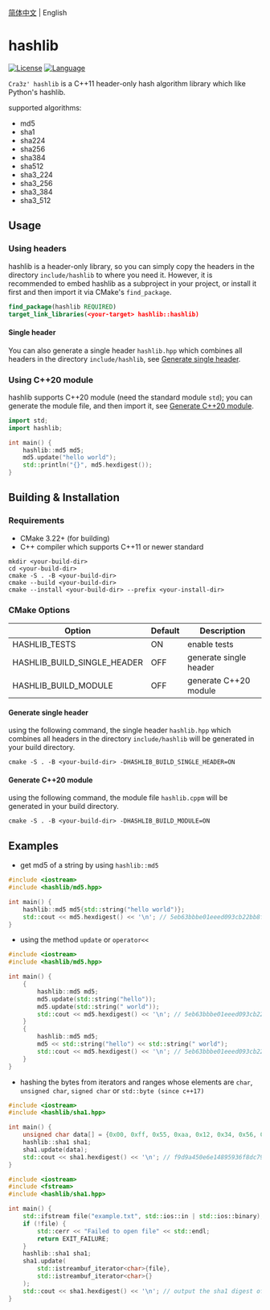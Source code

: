 [简体中文](README.zh-CN.md) | English
# hashlib

[![License](https://img.shields.io/badge/License-MIT-green.svg)](LICENSE)
[![Language](https://img.shields.io/badge/Language-C%2B%2B11-blue.svg)]()

`Cra3z' hashlib` is a C++11 header-only hash algorithm library which like Python's hashlib.

supported algorithms:
* md5
* sha1
* sha224
* sha256
* sha384
* sha512
* sha3_224
* sha3_256
* sha3_384
* sha3_512

## Usage

### Using headers
hashlib is a header-only library, so you can simply copy the headers in the directory `include/hashlib` to where you need it.
However, it is recommended to embed hashlib as a subproject in your project, or install it first and then import it via CMake's `find_package`.
```cmake
find_package(hashlib REQUIRED)
target_link_libraries(<your-target> hashlib::hashlib)
```
#### Single header
You can also generate a single header `hashlib.hpp` which combines all headers in the directory `include/hashlib`, see [Generate single header](#generate-single-header).

### Using C++20 module
hashlib supports C++20 module (need the standard module `std`); you can generate the module file, and then import it, see [Generate C++20 module](#generate-c20-module).
```cpp
import std;
import hashlib;

int main() {
    hashlib::md5 md5;
    md5.update("hello world");
    std::println("{}", md5.hexdigest());
}
```


## Building & Installation

### Requirements
- CMake 3.22+ (for building)
- C++ compiler which supports C++11 or newer standard

```shell
mkdir <your-build-dir>
cd <your-build-dir>
cmake -S . -B <your-build-dir>
cmake --build <your-build-dir>
cmake --install <your-build-dir> --prefix <your-install-dir>
```

### CMake Options

| Option | Default | Description            |
|--------|---------|------------------------|
| HASHLIB_TESTS | ON      | enable tests           |
| HASHLIB_BUILD_SINGLE_HEADER | OFF     | generate single header |
| HASHLIB_BUILD_MODULE | OFF     | generate C++20 module  |

#### Generate single header
using the following command, the single header `hashlib.hpp` which combines all headers in the directory `include/hashlib` will be generated in your build directory.
```shell
cmake -S . -B <your-build-dir> -DHASHLIB_BUILD_SINGLE_HEADER=ON
```

#### Generate C++20 module
using the following command, the module file `hashlib.cppm` will be generated in your build directory.
```shell
cmake -S . -B <your-build-dir> -DHASHLIB_BUILD_MODULE=ON
```

## Examples

* get md5 of a string by using `hashlib::md5`

```cpp
#include <iostream>
#include <hashlib/md5.hpp>

int main() {
    hashlib::md5 md5{std::string("hello world")};
    std::cout << md5.hexdigest() << '\n'; // 5eb63bbbe01eeed093cb22bb8f5acdc3
}
```

* using the method `update` or `operator<<`

```cpp
#include <iostream>
#include <hashlib/md5.hpp>

int main() {
    {
        hashlib::md5 md5;
        md5.update(std::string("hello"));
        md5.update(std::string(" world"));
        std::cout << md5.hexdigest() << '\n'; // 5eb63bbbe01eeed093cb22bb8f5acdc3
    }
    {
        hashlib::md5 md5;
        md5 << std::string("hello") << std::string(" world");
        std::cout << md5.hexdigest() << '\n'; // 5eb63bbbe01eeed093cb22bb8f5acdc3
    }
}
```

* hashing the bytes from iterators and ranges whose elements are `char`, `unsigned char`, `signed char` or `std::byte (since c++17)`
```cpp
#include <iostream>
#include <hashlib/sha1.hpp>

int main() {
    unsigned char data[] = {0x00, 0xff, 0x55, 0xaa, 0x12, 0x34, 0x56, 0x78};
    hashlib::sha1 sha1;
    sha1.update(data);
    std::cout << sha1.hexdigest() << '\n'; // f9d9a450e6e14895936f8dc796e30209528de337
}
```

```cpp
#include <iostream>
#include <fstream>
#include <hashlib/sha1.hpp>

int main() {
    std::ifstream file("example.txt", std::ios::in | std::ios::binary);
    if (!file) {
        std::cerr << "Failed to open file" << std::endl;
        return EXIT_FAILURE;
    }
    hashlib::sha1 sha1;
    sha1.update(
        std::istreambuf_iterator<char>{file}, 
        std::istreambuf_iterator<char>{}
    );
    std::cout << sha1.hexdigest() << '\n'; // output the sha1 digest of the file example.txt
}
```
